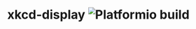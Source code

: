 

# xkcd-display ![Platformio build](https://github.com/Elliot-Ford/xkcd-display/workflows/Platformio%20build/badge.svg)
